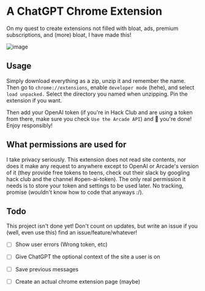 # A ChatGPT Chrome Extension

On my quest to create extensions not filled with bloat, ads, premium subscriptions, and (more) bloat, I have made this!

![image](https://github.com/user-attachments/assets/f0d3d2e1-e61d-4d26-a87a-1ac353f47154)


## Usage

Simply download everything as a zip, unzip it and remember the name. Then go to `chrome://extensions`, enable `developer mode` (hehe), and select `load unpacked.` Select the directory you named when unzipping. Pin the extension if you want.

Then add your OpenAI token (if you're in Hack Club and are using a token from there, make sure you check `Use the Arcade API`) and 🥳 you're done! Enjoy responsibly!

## What permissions are used for

I take privacy seriously. This extension does not read site contents, nor does it make any request to anywhere except to OpenAI or Arcade's version of it (they provide free tokens to teens, check out their slack by googling hack club and the channel #open-ai-token). The only real permission it needs is to store your token and settings to be used later. No tracking, promise (wouldn't know how to code that anyways :/).

## Todo

This project isn't done yet! Don't count on updates, but write an issue if you (well, even use this) find an issue/feature/whatever!

- [ ] Show user errors (Wrong token, etc)
- [ ] Give ChatGPT the optional context of the site a user is on
- [ ] Save previous messages

- [ ] Create an actual chrome extension page (maybe)
